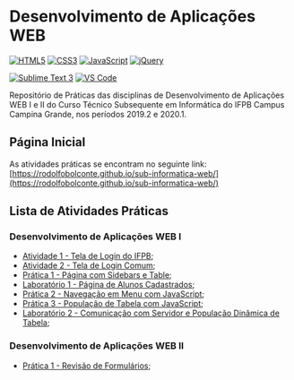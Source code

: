 # Desenvolvimento de Aplicações WEB

[![HTML5](https://img.shields.io/badge/HTML-5-F16528)](https://www.w3schools.com/html/html5_intro.asp) [![CSS3](https://img.shields.io/badge/CSS-3-0170BA)](https://www.w3schools.com/css/) [![JavaScript](https://img.shields.io/badge/JavaScript-2018-F7E018)](https://www.w3schools.com/css/) [![jQuery](https://img.shields.io/badge/jQuery-3.4.1-0769AD)](https://jquery.com/)

[![Sublime Text 3](https://img.shields.io/badge/Sublime%20Text%203-Build%203176-orange)](https://www.sublimetext.com/3) [![VS Code](https://img.shields.io/badge/Visual%20Studio%20Code-1.42.0-purple)](https://code.visualstudio.com/)

Repositório de Práticas das disciplinas de Desenvolvimento de Aplicações WEB I e II do Curso Técnico Subsequente em Informática do IFPB Campus Campina Grande, nos períodos 2019.2 e 2020.1.

## Página Inicial

As atividades práticas se encontram no seguinte link: [https://rodolfobolconte.github.io/sub-informatica-web/](https://rodolfobolconte.github.io/sub-informatica-web/)

## Lista de Atividades Práticas

### Desenvolvimento de Aplicações WEB I
* [Atividade 1 - Tela de Login do IFPB](https://rodolfobolconte.github.io/sub-informatica-web/web-I/atividade1/index.html);
* [Atividade 2 - Tela de Login Comum](https://rodolfobolconte.github.io/sub-informatica-web/web-I/atividade2/index.html);
* [Prática 1 - Página com Sidebars e Table](https://rodolfobolconte.github.io/sub-informatica-web/web-I/pratica1/index.html);
* [Laboratório 1 - Página de Alunos Cadastrados](https://rodolfobolconte.github.io/sub-informatica-web/web-I/laboratorio1/index.html);
* [Prática 2 - Navegação em Menu com JavaScript](https://rodolfobolconte.github.io/sub-informatica-web/web-I/pratica2/index.html);
* [Prática 3 - População de Tabela com JavaScript](https://rodolfobolconte.github.io/sub-informatica-web/web-I/pratica3/index.html);
* [Laboratório 2 - Comunicação com Servidor e População Dinâmica de Tabela](https://rodolfobolconte.github.io/sub-informatica-web/web-I/laboratorio2/index.html);

### Desenvolvimento de Aplicações WEB II
* [Prática 1 - Revisão de Formulários](https://rodolfobolconte.github.io/sub-informatica-web/web-II/pratica1/index.html);